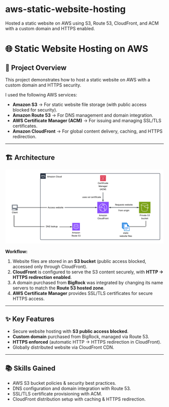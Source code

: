 # aws-static-website-hosting
Hosted a static website on AWS using S3, Route 53, CloudFront, and ACM with a custom domain and HTTPS enabled.

# 🌐 Static Website Hosting on AWS

## 🚀 Project Overview
This project demonstrates how to host a static website on AWS with a custom domain and HTTPS security.  

I used the following AWS services:  
- **Amazon S3** → For static website file storage (with public access blocked for security).  
- **Amazon Route 53** → For DNS management and domain integration.  
- **AWS Certificate Manager (ACM)** → For issuing and managing SSL/TLS certificates.  
- **Amazon CloudFront** → For global content delivery, caching, and HTTPS redirection.

---

## 🏗️ Architecture
![Architecture Diagram](architecture.png)


**Workflow:**  
1. Website files are stored in an **S3 bucket** (public access blocked, accessed only through CloudFront).  
2. **CloudFront** is configured to serve the S3 content securely, with **HTTP → HTTPS redirection enabled**.  
3. A domain purchased from **BigRock** was integrated by changing its name servers to match the **Route 53 hosted zone**.  
4. **AWS Certificate Manager** provides SSL/TLS certificates for secure HTTPS access.  

---

## ✨ Key Features
- Secure website hosting with **S3 public access blocked**.  
- **Custom domain** purchased from BigRock, managed via Route 53.  
- **HTTPS enforced** (automatic HTTP → HTTPS redirection in CloudFront).  
- Globally distributed website via CloudFront CDN.  

---

## 📚 Skills Gained
- AWS S3 bucket policies & security best practices.  
- DNS configuration and domain integration with Route 53.  
- SSL/TLS certificate provisioning with ACM.  
- CloudFront distribution setup with caching & HTTPS redirection.  
